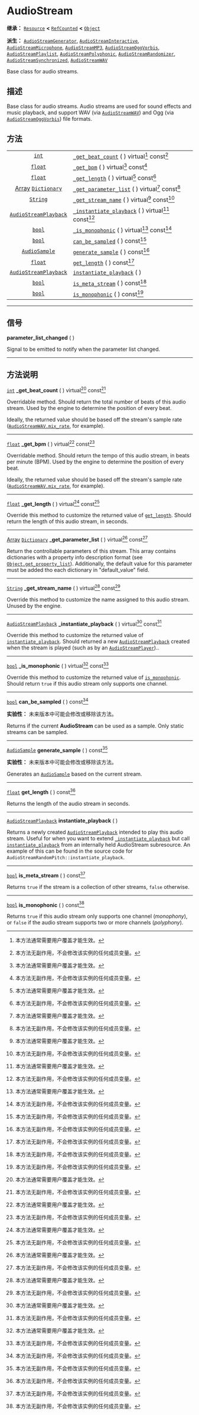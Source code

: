 <!-- ⚠ 请勿编辑本文件 ⚠ -->
<!-- 本文档使用脚本从 WeDot 引擎源码仓库生成。 -->
<!-- 生成脚本：https://github.com/WeDot-Engine/WeDot/tree/4.3/doc/tools/make_md.py； -->
<!-- 原文件：https://github.com/WeDot-Engine/WeDot/tree/4.3/doc/classes/AudioStream.xml。 -->

<div id="_class_audiostream"></div>

# AudioStream

**继承：** [`Resource`](class_resource.md) **<** [`RefCounted`](class_refcounted.md) **<** [`Object`](class_object.md)

**派生：** [`AudioStreamGenerator`](class_audiostreamgenerator.md), [`AudioStreamInteractive`](class_audiostreaminteractive.md), [`AudioStreamMicrophone`](class_audiostreammicrophone.md), [`AudioStreamMP3`](class_audiostreammp3.md), [`AudioStreamOggVorbis`](class_audiostreamoggvorbis.md), [`AudioStreamPlaylist`](class_audiostreamplaylist.md), [`AudioStreamPolyphonic`](class_audiostreampolyphonic.md), [`AudioStreamRandomizer`](class_audiostreamrandomizer.md), [`AudioStreamSynchronized`](class_audiostreamsynchronized.md), [`AudioStreamWAV`](class_audiostreamwav.md)

Base class for audio streams.

## 描述

Base class for audio streams. Audio streams are used for sound effects and music playback, and support WAV (via [`AudioStreamWAV`](class_audiostreamwav.md)) and Ogg (via [`AudioStreamOggVorbis`](class_audiostreamoggvorbis.md)) file formats.

## 方法

|||
|:-:|:--|
| [`int`](class_int.md)                                       | [`_get_beat_count`](class_audiostream.md#class_audiostream_private_method__get_beat_count) ( ) virtual[^virtual] const[^const]             |
| [`float`](class_float.md)                                   | [`_get_bpm`](class_audiostream.md#class_audiostream_private_method__get_bpm) ( ) virtual[^virtual] const[^const]                           |
| [`float`](class_float.md)                                   | [`_get_length`](class_audiostream.md#class_audiostream_private_method__get_length) ( ) virtual[^virtual] const[^const]                     |
| [Array](class_array.md) [`Dictionary`](class_dictionary.md) | [`_get_parameter_list`](class_audiostream.md#class_audiostream_private_method__get_parameter_list) ( ) virtual[^virtual] const[^const]     |
| [`String`](class_string.md)                                 | [`_get_stream_name`](class_audiostream.md#class_audiostream_private_method__get_stream_name) ( ) virtual[^virtual] const[^const]           |
| [`AudioStreamPlayback`](class_audiostreamplayback.md)       | [`_instantiate_playback`](class_audiostream.md#class_audiostream_private_method__instantiate_playback) ( ) virtual[^virtual] const[^const] |
| [`bool`](class_bool.md)                                     | [`_is_monophonic`](class_audiostream.md#class_audiostream_private_method__is_monophonic) ( ) virtual[^virtual] const[^const]               |
| [`bool`](class_bool.md)                                     | [`can_be_sampled`](class_audiostream.md#class_audiostream_method_can_be_sampled) ( ) const[^const]                                         |
| [`AudioSample`](class_audiosample.md)                       | [`generate_sample`](class_audiostream.md#class_audiostream_method_generate_sample) ( ) const[^const]                                       |
| [`float`](class_float.md)                                   | [`get_length`](class_audiostream.md#class_audiostream_method_get_length) ( ) const[^const]                                                 |
| [`AudioStreamPlayback`](class_audiostreamplayback.md)       | [`instantiate_playback`](class_audiostream.md#class_audiostream_method_instantiate_playback) ( )                                           |
| [`bool`](class_bool.md)                                     | [`is_meta_stream`](class_audiostream.md#class_audiostream_method_is_meta_stream) ( ) const[^const]                                         |
| [`bool`](class_bool.md)                                     | [`is_monophonic`](class_audiostream.md#class_audiostream_method_is_monophonic) ( ) const[^const]                                           |

<!-- rst-class:: classref-section-separator -->

---

## 信号

<div id="_class_class_audiostream_signal_parameter_list_changed"></div>

**parameter_list_changed** ( ) <div id="class_audiostream_signal_parameter_list_changed"></div>

Signal to be emitted to notify when the parameter list changed.

<!-- rst-class:: classref-section-separator -->

---

## 方法说明

<div id="_class_audiostream_private_method__get_beat_count"></div>

[`int`](class_int.md) **_get_beat_count** ( ) virtual[^virtual] const[^const]<div id="class_audiostream_private_method__get_beat_count"></div>

Overridable method. Should return the total number of beats of this audio stream. Used by the engine to determine the position of every beat.

Ideally, the returned value should be based off the stream's sample rate ([`AudioStreamWAV.mix_rate`](class_audiostreamwav.md#class_audiostreamwav_property_mix_rate), for example).

<!-- rst-class:: classref-item-separator -->

---

<div id="_class_audiostream_private_method__get_bpm"></div>

[`float`](class_float.md) **_get_bpm** ( ) virtual[^virtual] const[^const]<div id="class_audiostream_private_method__get_bpm"></div>

Overridable method. Should return the tempo of this audio stream, in beats per minute (BPM). Used by the engine to determine the position of every beat.

Ideally, the returned value should be based off the stream's sample rate ([`AudioStreamWAV.mix_rate`](class_audiostreamwav.md#class_audiostreamwav_property_mix_rate), for example).

<!-- rst-class:: classref-item-separator -->

---

<div id="_class_audiostream_private_method__get_length"></div>

[`float`](class_float.md) **_get_length** ( ) virtual[^virtual] const[^const]<div id="class_audiostream_private_method__get_length"></div>

Override this method to customize the returned value of [`get_length`](class_audiostream.md#class_audiostream_method_get_length). Should return the length of this audio stream, in seconds.

<!-- rst-class:: classref-item-separator -->

---

<div id="_class_audiostream_private_method__get_parameter_list"></div>

[Array](class_array.md) [`Dictionary`](class_dictionary.md) **_get_parameter_list** ( ) virtual[^virtual] const[^const]<div id="class_audiostream_private_method__get_parameter_list"></div>

Return the controllable parameters of this stream. This array contains dictionaries with a property info description format (see [`Object.get_property_list`](class_object.md#class_object_method_get_property_list)). Additionally, the default value for this parameter must be added tho each dictionary in "default_value" field.

<!-- rst-class:: classref-item-separator -->

---

<div id="_class_audiostream_private_method__get_stream_name"></div>

[`String`](class_string.md) **_get_stream_name** ( ) virtual[^virtual] const[^const]<div id="class_audiostream_private_method__get_stream_name"></div>

Override this method to customize the name assigned to this audio stream. Unused by the engine.

<!-- rst-class:: classref-item-separator -->

---

<div id="_class_audiostream_private_method__instantiate_playback"></div>

[`AudioStreamPlayback`](class_audiostreamplayback.md) **_instantiate_playback** ( ) virtual[^virtual] const[^const]<div id="class_audiostream_private_method__instantiate_playback"></div>

Override this method to customize the returned value of [`instantiate_playback`](class_audiostream.md#class_audiostream_method_instantiate_playback). Should returned a new [`AudioStreamPlayback`](class_audiostreamplayback.md) created when the stream is played (such as by an [`AudioStreamPlayer`](class_audiostreamplayer.md))..

<!-- rst-class:: classref-item-separator -->

---

<div id="_class_audiostream_private_method__is_monophonic"></div>

[`bool`](class_bool.md) **_is_monophonic** ( ) virtual[^virtual] const[^const]<div id="class_audiostream_private_method__is_monophonic"></div>

Override this method to customize the returned value of [`is_monophonic`](class_audiostream.md#class_audiostream_method_is_monophonic). Should return `true` if this audio stream only supports one channel.

<!-- rst-class:: classref-item-separator -->

---

<div id="_class_audiostream_method_can_be_sampled"></div>

[`bool`](class_bool.md) **can_be_sampled** ( ) const[^const]<div id="class_audiostream_method_can_be_sampled"></div>

**实验性：** 未来版本中可能会修改或移除该方法。

Returns if the current **AudioStream** can be used as a sample. Only static streams can be sampled.

<!-- rst-class:: classref-item-separator -->

---

<div id="_class_audiostream_method_generate_sample"></div>

[`AudioSample`](class_audiosample.md) **generate_sample** ( ) const[^const]<div id="class_audiostream_method_generate_sample"></div>

**实验性：** 未来版本中可能会修改或移除该方法。

Generates an [`AudioSample`](class_audiosample.md) based on the current stream.

<!-- rst-class:: classref-item-separator -->

---

<div id="_class_audiostream_method_get_length"></div>

[`float`](class_float.md) **get_length** ( ) const[^const]<div id="class_audiostream_method_get_length"></div>

Returns the length of the audio stream in seconds.

<!-- rst-class:: classref-item-separator -->

---

<div id="_class_audiostream_method_instantiate_playback"></div>

[`AudioStreamPlayback`](class_audiostreamplayback.md) **instantiate_playback** ( )<div id="class_audiostream_method_instantiate_playback"></div>

Returns a newly created [`AudioStreamPlayback`](class_audiostreamplayback.md) intended to play this audio stream. Useful for when you want to extend [`_instantiate_playback`](class_audiostream.md#class_audiostream_private_method__instantiate_playback) but call [`instantiate_playback`](class_audiostream.md#class_audiostream_method_instantiate_playback) from an internally held AudioStream subresource. An example of this can be found in the source code for `AudioStreamRandomPitch::instantiate_playback`.

<!-- rst-class:: classref-item-separator -->

---

<div id="_class_audiostream_method_is_meta_stream"></div>

[`bool`](class_bool.md) **is_meta_stream** ( ) const[^const]<div id="class_audiostream_method_is_meta_stream"></div>

Returns `true` if the stream is a collection of other streams, `false` otherwise.

<!-- rst-class:: classref-item-separator -->

---

<div id="_class_audiostream_method_is_monophonic"></div>

[`bool`](class_bool.md) **is_monophonic** ( ) const[^const]<div id="class_audiostream_method_is_monophonic"></div>

Returns `true` if this audio stream only supports one channel (*monophony*), or `false` if the audio stream supports two or more channels (*polyphony*).

[^virtual]: 本方法通常需要用户覆盖才能生效。
[^const]: 本方法无副作用，不会修改该实例的任何成员变量。
[^vararg]: 本方法除了能接受在此处描述的参数外，还能够继续接受任意数量的参数。
[^constructor]: 本方法用于构造某个类型。
[^static]: 调用本方法无需实例，可直接使用类名进行调用。
[^operator]: 本方法描述的是使用本类型作为左操作数的有效运算符。
[^bitfield]: 这个值是由下列位标志构成位掩码的整数。
[^void]: 无返回值。

